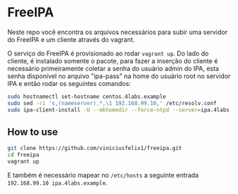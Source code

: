 # FreeIPA

Neste repo você encontra os arquivos necessários para subir uma servidor do FreeIPA e um cliente através do vagrant.

O serviço do FreeIPA é provisionado ao rodar `vagrant up`. Do lado do cliente, é instalado somente o pacote, para fazer a inserção do cliente é necessário primeiramente coletar a senha do usuário admin do IPA, esta senha disponível no arquivo "ipa-pass" na home do usuário root no servidor IPA e então rodar os seguintes comandos:

```bash
sudo hostnamectl set-hostname centos.4labs.example
sudo sed -ri 's,(nameserver).*,\1 192.168.99.10,' /etc/resolv.conf
sudo ipa-client-install -U --mkhomedir --force-ntpd --server=ipa.4labs.example --domain=4labs.example --realm=4LABS.EXAMPLE -padmin -w${ADMIN_PW} --enable-dns-updates
``` 

## How to use

```bash
git clone https://github.com/viniciusfelix1/freeipa.git
cd freeipa
vagrant up
```
E também é necessário mapear no `/etc/hosts` a seguinte entrada `192.168.99.10 ipa.4labs.example`.
